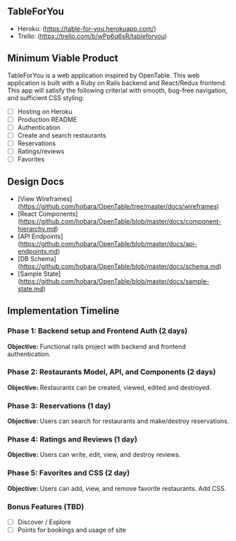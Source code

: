 <h2>TableForYou</h2>

* Heroku: (https://table-for-you.herokuapp.com/)
* Trello: (https://trello.com/b/wPp6q6sR/tableforyou)

<h2>Minimum Viable Product</h2>

TableForYou is a web application inspired by OpenTable.
This web application is built with a Ruby on Rails backend and React/Redux frontend.
This app will satisfy the following criterial with smooth, bug-free navigation, and sufficient CSS styling:

- [ ] Hosting on Heroku
- [ ] Production README
- [ ] Authentication
- [ ] Create and search restaurants
- [ ] Reservations
- [ ] Ratings/reviews
- [ ] Favorites

<h2>Design Docs</h2>

* [View Wireframes] (https://github.com/hobara/OpenTable/tree/master/docs/wireframes)
* [React Components] (https://github.com/hobara/OpenTable/blob/master/docs/component-hierarchy.md)
* [API Endpoints] (https://github.com/hobara/OpenTable/blob/master/docs/api-endpoints.md)
* [DB Schema] (https://github.com/hobara/OpenTable/blob/master/docs/schema.md)
* [Sample State] (https://github.com/hobara/OpenTable/blob/master/docs/sample-state.md)

<h2>Implementation Timeline</h2>

<h3>Phase 1: Backend setup and Frontend Auth (2 days)</h3>

<b>Objective:</b> Functional rails project with backend and frontend authentication.

<h3>Phase 2: Restaurants Model, API, and Components (2 days)</h3>

<b>Objective:</b> Restaurants can be created, viewed, edited and destroyed.

<h3>Phase 3: Reservations (1 day)</h3>

<b>Objective:</b> Users can search for restaurants and make/destroy reservations.

<h3>Phase 4: Ratings and Reviews (1 day)</h3>

<b>Objective:</b> Users can write, edit, view, and destroy reviews.

<h3>Phase 5: Favorites and CSS (2 day)</h3>

<b>Objective:</b> Users can add, view, and remove favorite restaurants. Add CSS.

<h3>Bonus Features (TBD)</h3>

- [ ] Discover / Explore
- [ ] Points for bookings and usage of site
